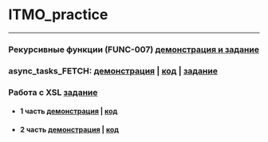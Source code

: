 # ITMO_practice
---
### Рекурсивные функции (FUNC-007) [демонстрация и задание](https://kodaktor.ru/?!=__func_ab68a)  
### async_tasks_FETCH: [демонстрация](https://kubasovainna.github.io/ITMO_practice/async_tasks_03-03-2021/index.html) | [код](https://github.com/kubasovainna/ITMO_practice/tree/main/async_tasks_03-03-2021) | [задание](https://kodaktor.ru/async_tasks)  
### Работа с XSL [задание](https://kodaktor.ru/g/xsl_intro)
+ #### 1 часть [демонстрация](https://kubasovainna.github.io/ITMO_practice/XSL/task%201%20(XSLT)/index.xml) | [код](https://github.com/kubasovainna/ITMO_practice/tree/main/XSL/task%201%20(XSLT))   
+ #### 2 часть [демонстрация](https://kubasovainna.github.io/ITMO_practice/XSL/task%202%20(SVG)/index.xml) | [код](https://github.com/kubasovainna/ITMO_practice/tree/main/XSL/task%202%20(SVG))  

